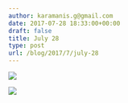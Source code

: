 ```yaml
---
author: karamanis.g@gmail.com
date: 2017-07-28 18:33:00+00:00
draft: false
title: July 28
type: post
url: /blog/2017/7/july-28
---
```




  
   ![](https://images.squarespace-cdn.com/content/v1/4f3f61bae4b063b909445965/1501256599906-W3QQDQUTAKVKEZT4NIWJ/ke17ZwdGBToddI8pDm48kJUlZr2Ql5GtSKWrQpjur5t7gQa3H78H3Y0txjaiv_0fDoOvxcdMmMKkDsyUqMSsMWxHk725yiiHCCLfrh8O1z5QPOohDIaIeljMHgDF5CVlOqpeNLcJ80NK65_fV7S1UfNdxJhjhuaNor070w_QAc94zjGLGXCa1tSmDVMXf8RUVhMJRmnnhuU1v2M8fLFyJw/IMG_1954.jpg?format=original)

  

  
   ![](https://images.squarespace-cdn.com/content/v1/4f3f61bae4b063b909445965/1501256600554-9SQ5MOBH5EET9LMMNO6N/ke17ZwdGBToddI8pDm48kJUlZr2Ql5GtSKWrQpjur5t7gQa3H78H3Y0txjaiv_0fDoOvxcdMmMKkDsyUqMSsMWxHk725yiiHCCLfrh8O1z5QPOohDIaIeljMHgDF5CVlOqpeNLcJ80NK65_fV7S1UfNdxJhjhuaNor070w_QAc94zjGLGXCa1tSmDVMXf8RUVhMJRmnnhuU1v2M8fLFyJw/IMG_1955.jpg?format=original)

  


